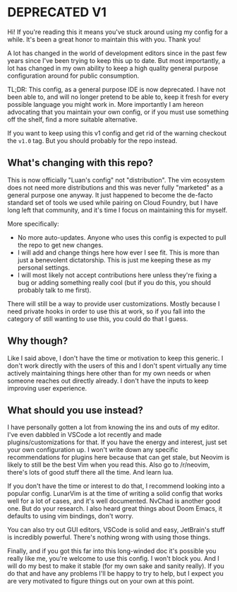 # DEPRECATED V1

Hi! If you're reading this it means you've stuck around using my config for a while. It's been a great honor to maintain this with you. Thank you!

A lot has changed in the world of development editors since in the past few years since I've been trying to keep this up to date. But most importantly, a lot has changed in my own ability to keep a high quality general purpose configuration around for public consumption.

TL;DR: This config, as a general purpose IDE is now deprecated. I have not been able to, and will no longer pretend to be able to, keep it fresh for every possible language you might work in. More importantly I am hereon advocating that you maintain your own config, or if you must use something off the shelf, find a more suitable alternative.

If you want to keep using this v1 config and get rid of the warning checkout the `v1.0` tag. But you should probably for the repo instead.

## What's changing with this repo?

This is now officially "Luan's config" not "distribution". The vim ecosystem does not need more distributions and this was never fully "marketed" as a general purpose one anyway. It just happened to become the de-facto standard set of tools we used while pairing on Cloud Foundry, but I have long left that community, and it's time I focus on maintaining this for myself.

More specifically:
- No more auto-updates. Anyone who uses this config is expected to pull the
repo to get new changes.
- I will add and change things here how ever I see fit. This is more than just
a benevolent dictatorship. This is just me keeping these as my personal
settings.
- I will most likely not accept contributions here unless they're fixing a bug
or adding something really cool (but if you do this, you should probably talk
to me first).

There will still be a way to provide user customizations. Mostly because I
need private hooks in order to use this at work, so if you fall into the
category of still wanting to use this, you could do that I guess.

## Why though?

Like I said above, I don't have the time or motivation to keep this generic. I
don't work directly with the users of this and I don't spent virtually any
time actively maintaining things here other than for my own needs or when
someone reaches out directly already. I don't have the inputs to keep
improving user experience.

## What should you use instead?

I have personally gotten a lot from knowing the ins and outs of my editor. I've even dabbled in VSCode a lot recently and made plugins/customizations for that. If you have the energy and interest, just set your own configuration up. I won't write down any specific recommendations for plugins here because that can get stale, but Neovim is likely to still be the best Vim when you read this. Also go to /r/neovim, there's lots of good stuff there all the time. And learn lua.

If you don't have the time or interest to do that, I recommend looking into a popular config. LunarVim is at the time of writing a solid config that works well for a lot of cases, and it's well documented. NvChad is another good one. But do your research. I also heard great things about Doom Emacs, it defaults to using vim bindings, don't worry.

You can also try out GUI editors, VSCode is solid and easy, JetBrain's stuff is incredibly powerful. There's nothing wrong with using those things.

Finally, and if you got this far into this long-winded doc it's possible you really like me, you're welcome to use this config. I won't block you. And I will do my best to make it stable (for my own sake and sanity really). If you do that and have any problems I'll be happy to try to help, but I expect you are very motivated to figure things out on your own at this point.

